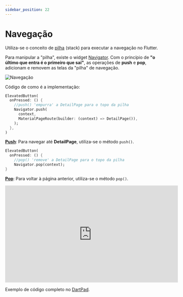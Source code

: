 ```yaml
---
sidebar_position: 22
---
```


# Navegação

Utiliza-se o conceito de [pilha](https://pt.wikipedia.org/wiki/Pilha\_\(inform%C3%A1tica\)) (stack) para executar a navegação no Flutter.

Para manipular a "pilha", existe o widget [Navigator](https://api.flutter.dev/flutter/widgets/Navigator-class.html). Com o princípio de  **"o último que entra é o primeiro que sai"**, as operações de **push** e **pop**, adicionam e removem as telas da "pilha" de navegação.

![Navegação](/img/navegacao.svg)

Código de como é a implementação:

```dart
ElevatedButton(
  onPressed: () {
    //push() 'empurra' a DetailPage para o topo da pilha
    Navigator.push(
      context,
      MaterialPageRoute(builder: (context) => DetailPage()),
    );
  },
)
```
[**Push**](https://api.flutter.dev/flutter/widgets/Navigator/push.html): Para navegar até **DetailPage**, utiliza-se o método `push()`.

```dart
ElevatedButton(
  onPressed: () {
    //pop() 'remove' a DetailPage para o topo da pilha
    Navigator.pop(context);
}
```

[**Pop**](https://api.flutter.dev/flutter/widgets/Navigator/pop.html): Para voltar à página anterior, utiliza-se o método `pop()`.

<div class="video-container">
<iframe width="560" height="315" src="https://www.youtube.com/embed/IFS7DWnE3-s" title="YouTube video player" frameborder="0" allow="accelerometer; autoplay; clipboard-write; encrypted-media; gyroscope; picture-in-picture" allowfullscreen></iframe>
</div>

Exemplo de código completo no [DartPad](https://dartpad.dev/?id=ce72becd4fbd8a40dbeb819c31321c3e).
